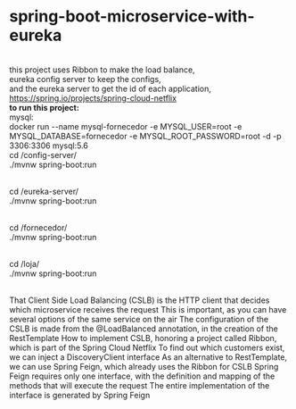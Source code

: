 # spring-boot-microservice-with-eureka
<br>this project uses Ribbon to make the load balance,
<br>eureka config server to keep the configs,
<br>and the eureka server to get the id of each application,
<br>https://spring.io/projects/spring-cloud-netflix
<br>
<b>to run this project:</b>
<br>mysql:
<br>docker run --name mysql-fornecedor -e MYSQL_USER=root -e MYSQL_DATABASE=fornecedor -e   MYSQL_ROOT_PASSWORD=root -d -p 3306:3306 mysql:5.6
<br>
cd /config-server/ 
<br>./mvnw spring-boot:run

<br>cd /eureka-server/ 
<br>./mvnw spring-boot:run

<br>cd /fornecedor/ 
<br>./mvnw spring-boot:run

<br>cd /loja/ 
<br>./mvnw spring-boot:run


<br>
That Client Side Load Balancing (CSLB) is the HTTP client that decides which microservice receives the request
This is important, as you can have several options of the same service on the air
The configuration of the CSLB is made from the @LoadBalanced annotation, in the creation of the RestTemplate
How to implement CSLB, honoring a project called Ribbon, which is part of the Spring Cloud Netflix
To find out which customers exist, we can inject a DiscoveryClient interface
As an alternative to RestTemplate, we can use Spring Feign, which already uses the Ribbon for CSLB
Spring Feign requires only one interface, with the definition and mapping of the methods that will execute the request
The entire implementation of the interface is generated by Spring Feign
